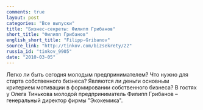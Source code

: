 ```yaml
---
comments: true
layout: post
categories: "Все выпуски"
title: "Бизнес-секреты: Филипп Грибанов"
short_title: "Филипп Грибанов"
english_short_title: "Filipp-Gribanov"
source_link: "http://tinkov.com/bizsekrety/22"
russia_id: "tinkov_9905"
date: "2010-03-05"
---
```

Легко ли быть сегодня молодым предпринимателем? Что нужно для старта собственного бизнеса? Являются ли деньги основным критерием мотивации в формировании собственного бизнеса? В гостях у Олега Тинькова молодой предприниматель Филипп Грибанов – генеральный директор фирмы "Экокемика".
